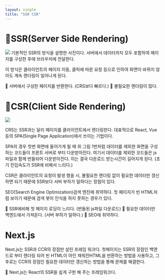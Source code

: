 ```yaml
---
layout: single
title: "SSR CSR"
---
```



>
# 🤔SSR(Server Side Rendering)

![](https://images.velog.io/images/kanovii/post/19646dd9-f132-4b9b-98a6-368b6f797de3/1.jpg)
기본적인 SSR의 방식을 설명한 사진이다. 서버에서 데이터까지 모두 포함하여 페이지를 구성한 후에 브라우저에 전달한다.

이 방식은 클라이언트의 페이지 이동, 클릭에 따른 요청 등으로 인하여 화면이 바뀌지 않아도 계속 랜더링이 일어나게 된다.
>
🚧 서버에서 구성한 페이지를 반환한다. (CRS보다 빠르다.)
🚧 불필요한 랜더링이 많다.


# 🤔CSR(Client Side Rendering)

![](https://images.velog.io/images/kanovii/post/e52e1157-e712-4898-b51b-2434d74b3cf7/2.jpg)

CRS는 SSR과는 달리 페이지를 클라이언트에서 렌더링한다. 대표적으로 React, Vue 등의 SPA(Single Page Application)에서 쓰이는 기법이다. 

SPA의 경우 첫번 화면에 들어가게 될 때 위 그림 1번처럼 데이터를 제외한 화면을 구성하는 코드들이 프론트 서버로 부터 다운받아진다. 여기서 데이터를 제외한 코드들은 js파일과 함께 번들되어 다운받아진다. 이는 결국 다운로드 받는시간이 길어지게 된다. (초기 진입속도가 SSR에 비해서 느리다.)

CSR은 클라이언트의 요청이 발생 했을 시, 불필요한 렌더링 없이 필요한 데이터만 갱신하면 되기 때문에  SSR보다 서버 부하가 덜하다는 장점이 있다.

SEO(Search Engine Optimization)검색 엔진에 취약하다. 첫 페이지가 빈 HTML처럼 보이기 때문에 검색 봇이 인식을 하지 못하는 경우가 있다.
>
🚧 SSR에비해 첫 페이지 로딩이 느리다. (번들된 js파일 다운로드)
🚧 필요한 데이터만 백엔드에서 가져온다. (서버 부하가 덜하다.)
🚧 SEO에 취약하다. 

# Next.js

Next.js는 SSR과 CCR의 장점만 살린 프레임 워크다. 첫페이지는 SSR의 장점인 백엔드로 부터 렌더링 되어 빈 HTML이 아인 채워진HTML을 반환하는 방법을 사용하고, 그 후로는 CCR의 장점인 필요한 데이터만 갱신하는 방법을 통해 문제를 해결한다.

>
🚧 Next.js는 React의 SSR을 쉽게 구현 해 주는 프레임워크다.



